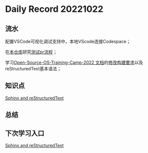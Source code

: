 
Daily Record 20221022
=====================

## 流水

配置VSCode可视化调试支持中，本地VScode连接Codespace；

在[本仓库](https://github.com/iKeepo/rCore_research)研究[测试pr流程](https://github.com/iKeepo/rCore_research/pull/3)；

学习[Open-Source-OS-Training-Camp-2022 文档](https://learningos.github.io/rust-based-os-comp2022/#)的[修改构建要求](https://learningos.github.io/rust-based-os-comp2022/setup-sphinx.html)以及reStructuredText基本语法；

## 知识点

[Sphinx and reStructuredText](Understand_Sphinx_and_reStructuredText.md)

## 总结



## 下次学习入口

[Sphinx and reStructuredText](Understand_Sphinx_and_reStructuredText.md)